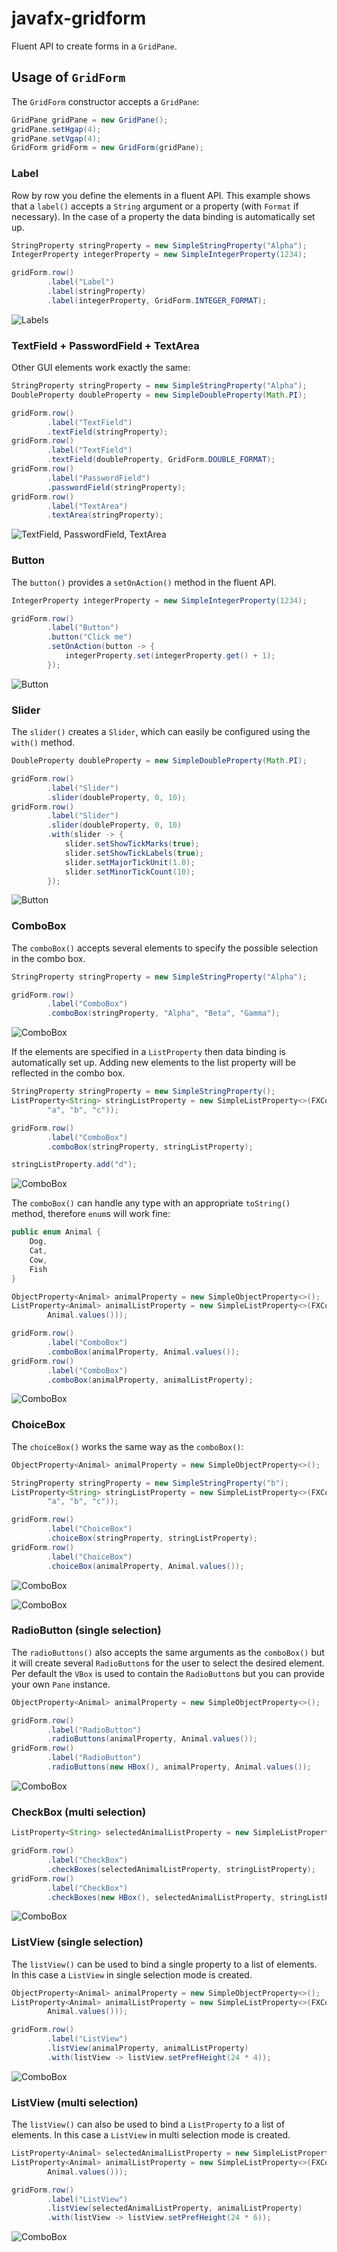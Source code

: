 # javafx-gridform

Fluent API to create forms in a `GridPane`.

## Usage of `GridForm`

The `GridForm` constructor accepts a `GridPane`:
```java
GridPane gridPane = new GridPane();
gridPane.setHgap(4);
gridPane.setVgap(4);
GridForm gridForm = new GridForm(gridPane);
```

### Label

Row by row you define the elements in a fluent API.
This example shows that a `label()` accepts a `String` argument or a property (with `Format` if necessary).
In the case of a property the data binding is automatically set up.
```java
StringProperty stringProperty = new SimpleStringProperty("Alpha");
IntegerProperty integerProperty = new SimpleIntegerProperty(1234);

gridForm.row()
        .label("Label")
        .label(stringProperty)
        .label(integerProperty, GridForm.INTEGER_FORMAT);
```

![Labels](docs/images/labels.png)

### TextField + PasswordField + TextArea
Other GUI elements work exactly the same:
```java
StringProperty stringProperty = new SimpleStringProperty("Alpha");
DoubleProperty doubleProperty = new SimpleDoubleProperty(Math.PI);

gridForm.row()
        .label("TextField")
        .textField(stringProperty);
gridForm.row()
        .label("TextField")
        .textField(doubleProperty, GridForm.DOUBLE_FORMAT);
gridForm.row()
        .label("PasswordField")
        .passwordField(stringProperty);
gridForm.row()
        .label("TextArea")
        .textArea(stringProperty);
```

![TextField, PasswordField, TextArea](docs/images/textfield_passwordfield_textarea.png)

### Button

The `button()` provides a `setOnAction()` method in the fluent API.
```java
IntegerProperty integerProperty = new SimpleIntegerProperty(1234);

gridForm.row()
        .label("Button")
        .button("Click me")
        .setOnAction(button -> {
            integerProperty.set(integerProperty.get() + 1);
        });
```

![Button](docs/images/button.png)

### Slider

The `slider()` creates a `Slider`, which can easily be configured using the `with()` method.
```java
DoubleProperty doubleProperty = new SimpleDoubleProperty(Math.PI);

gridForm.row()
        .label("Slider")
        .slider(doubleProperty, 0, 10);
gridForm.row()
        .label("Slider")
        .slider(doubleProperty, 0, 10)
        .with(slider -> {
            slider.setShowTickMarks(true);
            slider.setShowTickLabels(true);
            slider.setMajorTickUnit(1.0);
            slider.setMinorTickCount(10);
        });
```

![Button](docs/images/sliders.png)


### ComboBox

The `comboBox()` accepts several elements to specify the possible selection in the combo box.
```java
StringProperty stringProperty = new SimpleStringProperty("Alpha");

gridForm.row()
        .label("ComboBox")
        .comboBox(stringProperty, "Alpha", "Beta", "Gamma");
```

![ComboBox](docs/images/combobox1.png)

If the elements are specified in a `ListProperty` then data binding is automatically set up.
Adding new elements to the list property will be reflected in the combo box.
```java
StringProperty stringProperty = new SimpleStringProperty();
ListProperty<String> stringListProperty = new SimpleListProperty<>(FXCollections.observableArrayList(
        "a", "b", "c"));

gridForm.row()
        .label("ComboBox")
        .comboBox(stringProperty, stringListProperty);

stringListProperty.add("d");
```

![ComboBox](docs/images/combobox2.png)

The `comboBox()` can handle any type with an appropriate `toString()` method, therefore `enum`s will work fine:
```java
public enum Animal {
    Dog,
    Cat,
    Cow,
    Fish
}
```

```java
ObjectProperty<Animal> animalProperty = new SimpleObjectProperty<>();
ListProperty<Animal> animalListProperty = new SimpleListProperty<>(FXCollections.observableArrayList(
        Animal.values()));

gridForm.row()
        .label("ComboBox")
        .comboBox(animalProperty, Animal.values());
gridForm.row()
        .label("ComboBox")
        .comboBox(animalProperty, animalListProperty);
```

![ComboBox](docs/images/combobox3.png)

### ChoiceBox

The `choiceBox()` works the same way as the `comboBox()`:
```java
ObjectProperty<Animal> animalProperty = new SimpleObjectProperty<>();

StringProperty stringProperty = new SimpleStringProperty("b");
ListProperty<String> stringListProperty = new SimpleListProperty<>(FXCollections.observableArrayList(
        "a", "b", "c"));

gridForm.row()
        .label("ChoiceBox")
        .choiceBox(stringProperty, stringListProperty);
gridForm.row()
        .label("ChoiceBox")
        .choiceBox(animalProperty, Animal.values());
```

![ComboBox](docs/images/choicebox1.png)

![ComboBox](docs/images/choicebox2.png)


### RadioButton (single selection)

The `radioButtons()` also accepts the same arguments as the `comboBox()`
but it will create several `RadioButton`s for the user to select the desired element.
Per default the `VBox` is used to contain the `RadioButton`s but you can provide your own `Pane` instance.  
```java
ObjectProperty<Animal> animalProperty = new SimpleObjectProperty<>();

gridForm.row()
        .label("RadioButton")
        .radioButtons(animalProperty, Animal.values());
gridForm.row()
        .label("RadioButton")
        .radioButtons(new HBox(), animalProperty, Animal.values());
```

![ComboBox](docs/images/radiobuttons.png)

### CheckBox (multi selection)

```java
ListProperty<String> selectedAnimalListProperty = new SimpleListProperty<>(FXCollections.observableArrayList());

gridForm.row()
        .label("CheckBox")
        .checkBoxes(selectedAnimalListProperty, stringListProperty);
gridForm.row()
        .label("CheckBox")
        .checkBoxes(new HBox(), selectedAnimalListProperty, stringListProperty);
```

![ComboBox](docs/images/checkboxes.png)

### ListView (single selection)

The `listView()` can be used to bind a single property to a list of elements.
In this case a `ListView` in single selection mode is created.

```java
ObjectProperty<Animal> animalProperty = new SimpleObjectProperty<>();
ListProperty<Animal> animalListProperty = new SimpleListProperty<>(FXCollections.observableArrayList(
        Animal.values()));

gridForm.row()
        .label("ListView")
        .listView(animalProperty, animalListProperty)
        .with(listView -> listView.setPrefHeight(24 * 4));
```

![ComboBox](docs/images/listview_single.png)

### ListView (multi selection)

The `listView()` can also be used to bind a `ListProperty` to a list of elements.
In this case a `ListView` in multi selection mode is created.

```java
ListProperty<Animal> selectedAnimalListProperty = new SimpleListProperty<>(FXCollections.observableArrayList());
ListProperty<Animal> animalListProperty = new SimpleListProperty<>(FXCollections.observableArrayList(
        Animal.values()));

gridForm.row()
        .label("ListView")
        .listView(selectedAnimalListProperty, animalListProperty)
        .with(listView -> listView.setPrefHeight(24 * 6));
```

![ComboBox](docs/images/listview_multi.png)



